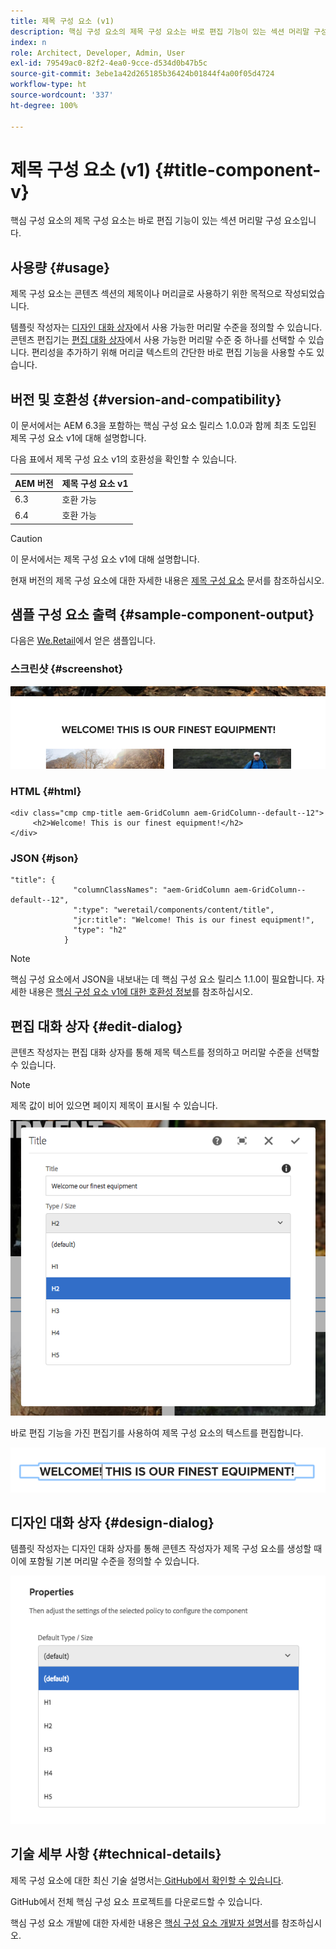 ```yaml
---
title: 제목 구성 요소 (v1)
description: 핵심 구성 요소의 제목 구성 요소는 바로 편집 기능이 있는 섹션 머리말 구성 요소입니다.
index: n
role: Architect, Developer, Admin, User
exl-id: 79549ac0-82f2-4ea0-9cce-d534d0b47b5c
source-git-commit: 3ebe1a42d265185b36424b01844f4a00f05d4724
workflow-type: ht
source-wordcount: '337'
ht-degree: 100%

---
```


# 제목 구성 요소 (v1) {#title-component-v}

핵심 구성 요소의 제목 구성 요소는 바로 편집 기능이 있는 섹션 머리말 구성 요소입니다.

## 사용량 {#usage}

제목 구성 요소는 콘텐츠 섹션의 제목이나 머리글로 사용하기 위한 목적으로 작성되었습니다.

템플릿 작성자는 [디자인 대화 상자](#design-dialog)에서 사용 가능한 머리말 수준을 정의할 수 있습니다. 콘텐츠 편집기는 [편집 대화 상자](#edit-dialog)에서 사용 가능한 머리말 수준 중 하나를 선택할 수 있습니다. 편리성을 추가하기 위해 머리글 텍스트의 간단한 바로 편집 기능을 사용할 수도 있습니다.

## 버전 및 호환성 {#version-and-compatibility}

이 문서에서는 AEM 6.3을 포함하는 핵심 구성 요소 릴리스 1.0.0과 함께 최초 도입된 제목 구성 요소 v1에 대해 설명합니다.

다음 표에서 제목 구성 요소 v1의 호환성을 확인할 수 있습니다.

| AEM 버전 | 제목 구성 요소 v1 |
|--- |--- |
| 6.3 | 호환 가능 |
| 6.4 | 호환 가능 |

>[!CAUTION]
>
>이 문서에서는 제목 구성 요소 v1에 대해 설명합니다.
>
>현재 버전의 제목 구성 요소에 대한 자세한 내용은 [제목 구성 요소](/help/components/title.md) 문서를 참조하십시오.

## 샘플 구성 요소 출력 {#sample-component-output}

다음은 [We.Retail](https://helpx.adobe.com/kr/experience-manager/6-4/sites/developing/using/we-retail.html)에서 얻은 샘플입니다.

### 스크린샷 {#screenshot}

![](/help/assets/chlimage_1-36.png)

### HTML {#html}

```
<div class="cmp cmp-title aem-GridColumn aem-GridColumn--default--12">
     <h2>Welcome! This is our finest equipment!</h2>
</div>
```

### JSON {#json}

```
"title": {
              "columnClassNames": "aem-GridColumn aem-GridColumn--default--12",
              ":type": "weretail/components/content/title",
              "jcr:title": "Welcome! This is our finest equipment!",
              "type": "h2"
            }
```

>[!NOTE]
>
>핵심 구성 요소에서 JSON을 내보내는 데 핵심 구성 요소 릴리스 1.1.0이 필요합니다. 자세한 내용은 [핵심 구성 요소 v1에 대한 호환성 정보](/help/versions.md)를 참조하십시오.

## 편집 대화 상자 {#edit-dialog}

콘텐츠 작성자는 편집 대화 상자를 통해 제목 텍스트를 정의하고 머리말 수준을 선택할 수 있습니다.

>[!NOTE]
>
>제목 값이 비어 있으면 페이지 제목이 표시될 수 있습니다.

![](/help/assets/chlimage_1-91.png)

바로 편집 기능을 가진 편집기를 사용하여 제목 구성 요소의 텍스트를 편집합니다.

![](/help/assets/chlimage_1-37.png)

## 디자인 대화 상자 {#design-dialog}

템플릿 작성자는 디자인 대화 상자를 통해 콘텐츠 작성자가 제목 구성 요소를 생성할 때 이에 포함될 기본 머리말 수준을 정의할 수 있습니다.

![](/help/assets/chlimage_1-92.png)

## 기술 세부 사항 {#technical-details}

제목 구성 요소에 대한 최신 기술 설명서는[ GitHub에서 확인할 수 있습니다](https://github.com/adobe/aem-core-wcm-components/tree/master/content/src/content/jcr_root/apps/core/wcm/components/title/v1/title).

GitHub에서 전체 핵심 구성 요소 프로젝트를 다운로드할 수 있습니다.

핵심 구성 요소 개발에 대한 자세한 내용은 [핵심 구성 요소 개발자 설명서](/help/developing/overview.md)를 참조하십시오.
